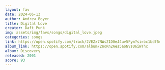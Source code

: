```yaml
---
layout: fav
date: 2024-06-13
author: Andrew Boyer
title: Digital Love
creator: Daft Punk
img: assets/img/favs/songs/digital_love.jpeg
categories: songs
link: https://open.spotify.com/track/2VEZx7NWsZ1D0eJ4uv5Fym?si=bc1bdf5c9c0f4230
album_link: https://open.spotify.com/album/2noRn2Aes5aoNVsU6iWThc
album: Discovery
released: 2001
score: 93
---
```

